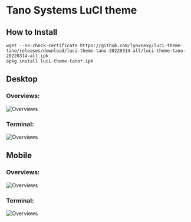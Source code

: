 #  Tano Systems LuCI theme

## How to Install

```
wget --no-check-certificate https://github.com/lynxnexy/luci-theme-tano/releases/download/luci-theme-tano-20220314-all/luci-theme-tano-20220314-all.ipk
opkg install luci-theme-tano*.ipk
```

## Desktop

### Overviews:

![Overviews](https://i.ibb.co/tCRNrzh/Screenshot-2022-03-15-20-31-19.png)

### Terminal:

![Overviews](https://i.ibb.co/Tv3XYWB/Screenshot-2022-03-15-20-40-18.png)


## Mobile

### Overviews:

![Overviews](https://i.ibb.co/CMDv0tP/Screen-Shot-2022-03-15-at-20-42-09.png)

### Terminal:

![Overviews](https://i.ibb.co/c8MwVbs/Screen-Shot-2022-03-15-at-20-43-19.png)
